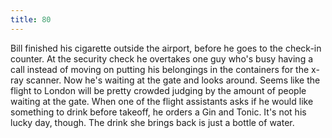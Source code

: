 ```yaml
---
title: 80
---
```


Bill finished his cigarette outside the airport, before he goes to the check-in counter.
At the security check he overtakes one guy who's busy having a call instead of moving on putting his belongings in the containers for the x-ray scanner.
Now he's waiting at the gate and looks around.
Seems like the flight to London will be pretty crowded judging by the amount of people waiting at the gate.
When one of the flight assistants asks if he would like something to drink before takeoff, he orders a Gin and Tonic.
It's not his lucky day, though.
The drink she brings back is just a bottle of water.
